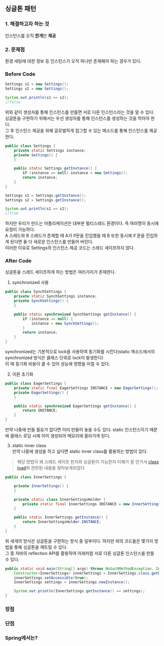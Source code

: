 ## 싱글톤 패턴

### 1. 해결하고자 하는 것
인스턴스를 오직 **한개**만 **제공**
### 2. 문제점
환경 세팅에 대한 정보 등 인스턴스가 오직 하나만 존재해야 하는 경우가 있다. 
### Before Code
```java
Settings s1 = new Settings();
Settings s2 = new Settings();

System.out.println(s1 == s2);
//false
```

위와 같이 생성자를 통해 인스턴스를 만들면 서로 다른 인스턴스라는 것을 알 수 있다.  
싱글톤을 구현하기 위해서는 우선 생성자를 통해 인스턴스를 생성하는 것을 막아야 한다.  
그 후 인스턴스 제공을 위해 글로벌하게 접그할 수 있는 메소드를 통해 인스턴스를 제공한다.

```java
public class Settings {
    private static Settings instance;
    private Settings() {
    }

    public static Settings getInstance() {
        if (instance == null) instance = new Settings();
        return instance;
    }
}
```
```java
Settings s1 = Settings.getInstance();
Settings s2 = Settings.getInstance();

System.out.println(s1 == s2);
//true
```
하지만 우리가 만드는 어플리케이션은 대부분 멀티스레드 환경이다. 즉 여러명이 동시에 요청이 가능하다.  
A 스레드와 B 스레드가 존재할 때 A가 if문을 진입했을 때 B 또한 동시에 if 문을 진입하게 된다면 둘 다 새로운 인스턴스를 만들어 버린다.  
이러한 이유로 Settings의 인스턴스 제공 코드는 스레드 세이프하지 않다.  
### After Code
싱글톤을 스레드 세이프하게 하는 방법은 여러가지가 존재한다. 
1. synchronized 사용
```java
public class SynchSettings {
    private static SynchSettings instance;
    private SynchSettings() {
    }

    public static synchronized SynchSettings getInstance() {
        if (instance == null) {
            instance = new SynchSettings();
        }
        return instance;
    }
}
```
synchronized는 기본적으로 lock을 사용하여 동기화를 시킨다(static 메소드에서의 synchronized 방식은 클래스 단위로 lock이 발생한다)  
이 때 동기화 비용이 클 수 있어 성능에 영향을 미칠 수 있다. 

2. 이른 초기화
```java
public class EagerSettings {
    private static final EagerSettings INSTANCE = new EagerSettings();
    private EagerSettings() {
    }

    public static synchronized EagerSettings getInstance() {
        return INSTANCE;
    }
}
```
만약 나중에 만들 필요가 없다면 미리 만들어 놓을 수도 있다. 
static 인스턴스이기 때문에 클래스 로딩 시에 이미 생성되어 메모리에 올라가게 된다.

3. static inner class  
만약 나중에 생성을 하고 싶다면 static inner class를 활용하는 방법이 있다.  
> 해당 방법이 왜 스레드 세이프 한지와 싱글톤이 가능한지 이해가 잘 안가서 [class load](클래스로드.md)와 관련된 내용을 찾아보게되었다

```java
public class InnerSettings {

    private InnerSettings() {
    }

    private static class InnerSettingsHolder {
        private static final InnerSettings INSTANCE = new InnerSettings();
    }

    public static InnerSettings getInstance() {
        return InnerSettingsHolder.INSTANCE;
    }
}
```
위 세개의 방식은 싱글톤을 구현하는 방식 중 일부이다. 하지만 위의 코드들은 몇가지 방법을 통해 싱글톤을 깨트릴 수 있다.  
그 중 자바의 reflection API를 활용하여 아래처럼 서로 다른 싱글톤 인스턴스를 만들 수 있다.
```java
public static void main(String[] args) throws NoSuchMethodException, InvocationTargetException, InstantiationException, IllegalAccessException {
    Constructor<InnerSettings> innerSettings = InnerSettings.class.getDeclaredConstructor();
    innerSettings.setAccessible(true);
    InnerSettings settings = innerSettings.newInstance();

    System.out.println(InnerSettings.getInstance() == settings);
}
```

### 장점

### 단점

### Spring에서는?
